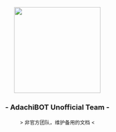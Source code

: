 <div align="center">
    <img src="https://docs.adachi.work/images/adachi.png" width="200"/>
    <h3>- AdachiBOT Unofficial Team -</h3>
    <small>&gt; 非官方团队，维护备用的文档 &lt;</small>
</div>
